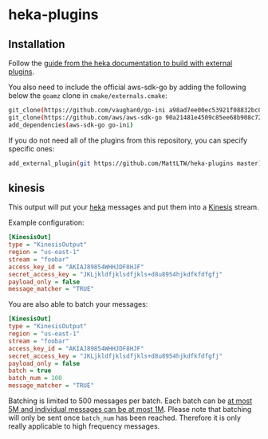 # heka-plugins

## Installation
Follow the [guide from the heka documentation to build with external plugins][3].

You also need to include the official aws-sdk-go by adding the following below the `goamz` clone in `cmake/externals.cmake`:
```bash
git_clone(https://github.com/vaughan0/go-ini a98ad7ee00ec53921f08832bc06ecf7fd600e6a1)
git_clone(https://github.com/aws/aws-sdk-go 90a21481e4509c85ee68b908c72fe4b024311447)
add_dependencies(aws-sdk-go go-ini)
```

If you do not need all of the plugins from this repository, you can specify specific ones:
```bash
add_external_plugin(git https://github.com/MattLTW/heka-plugins master)
```

## kinesis
This output will put your [heka][1] messages and put them into a [Kinesis][2] stream.

Example configuration:

```ini
[KinesisOut]
type = "KinesisOutput"
region = "us-east-1"
stream = "foobar"
access_key_id = "AKIAJ89854WHHJDF8HJF"
secret_access_key = "JKLjkldfjklsdfjkls+d8u8954hjkdfkfdfgfj"
payload_only = false
message_matcher = "TRUE"
```

You are also able to batch your messages:

```ini
[KinesisOut]
type = "KinesisOutput"
region = "us-east-1"
stream = "foobar"
access_key_id = "AKIAJ89854WHHJDF8HJF"
secret_access_key = "JKLjkldfjklsdfjkls+d8u8954hjkdfkfdfgfj"
payload_only = false
batch = true
batch_num = 100
message_matcher = "TRUE"
```

Batching is limited to 500 messages per batch. Each batch can be [at most 5M and individual messages can be at most 1M][4]. Please note that batching will only be sent once `batch_num` has been reached. Therefore it is only really applicable to high frequency messages.

  [1]: https://hekad.readthedocs.org/en/latest/index.html
  [2]: https://aws.amazon.com/kinesis/
  [3]: http://hekad.readthedocs.org/en/latest/installing.html#building-hekad-with-external-plugins
  [4]: https://docs.aws.amazon.com/sdk-for-go/api/service/kinesis/Kinesis.html#PutRecords-instance_method
